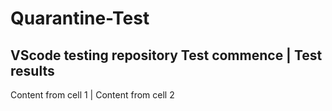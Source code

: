 # Quarantine-Test
VScode testing repository
Test commence | Test results
-----------------------------
Content from cell 1 | Content from cell 2
